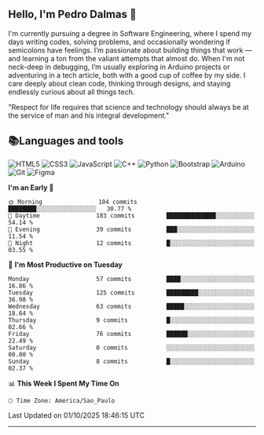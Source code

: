 
## Hello, I'm Pedro Dalmas 👋

I'm currently pursuing a degree in Software Engineering, where I spend my days writing codes, solving problems, and occasionally wondering if semicolons have feelings. I’m passionate about building things that work —  and learning a ton from the valiant attempts that almost do. When I'm not neck-deep in debugging, I’m usually exploring in Arduino projects or adventuring in a tech article, both with a good cup of coffee by my side. I care deeply about clean code, thinking through designs, and staying endlessly curious about all things tech.

"Respect for life requires that science and technology should always be at the service of man and his integral development."

## 📚Languages and tools

![HTML5](https://img.shields.io/badge/html5-%23E34F26.svg?style=for-the-badge&logo=html5&logoColor=white) ![CSS3](https://img.shields.io/badge/css3-%231572B6.svg?style=for-the-badge&logo=css3&logoColor=white) ![JavaScript](https://img.shields.io/badge/javascript-%23323330.svg?style=for-the-badge&logo=javascript&logoColor=%23F7DF1E) ![C++](https://img.shields.io/badge/c++-%2300599C.svg?style=for-the-badge&logo=c%2B%2B&logoColor=white) ![Python](https://img.shields.io/badge/python-3670A0?style=for-the-badge&logo=python&logoColor=ffdd54) ![Bootstrap](https://img.shields.io/badge/bootstrap-%238511FA.svg?style=for-the-badge&logo=bootstrap&logoColor=white) ![Arduino](https://img.shields.io/badge/-Arduino-00979D?style=for-the-badge&logo=Arduino&logoColor=white) ![Git](https://img.shields.io/badge/GIT-E44C30?style=for-the-badge&logo=git&logoColor=white) ![Figma](https://img.shields.io/badge/Figma-696969?style=for-the-badge&logo=figma&logoColor=figma)

<!--START_SECTION:waka-->
**I'm an Early 🐤** 

```text
🌞 Morning                104 commits         ████████░░░░░░░░░░░░░░░░░   30.77 % 
🌆 Daytime                183 commits         ██████████████░░░░░░░░░░░   54.14 % 
🌃 Evening                39 commits          ███░░░░░░░░░░░░░░░░░░░░░░   11.54 % 
🌙 Night                  12 commits          █░░░░░░░░░░░░░░░░░░░░░░░░   03.55 % 
```
📅 **I'm Most Productive on Tuesday** 

```text
Monday                   57 commits          ████░░░░░░░░░░░░░░░░░░░░░   16.86 % 
Tuesday                  125 commits         █████████░░░░░░░░░░░░░░░░   36.98 % 
Wednesday                63 commits          █████░░░░░░░░░░░░░░░░░░░░   18.64 % 
Thursday                 9 commits           █░░░░░░░░░░░░░░░░░░░░░░░░   02.66 % 
Friday                   76 commits          ██████░░░░░░░░░░░░░░░░░░░   22.49 % 
Saturday                 0 commits           ░░░░░░░░░░░░░░░░░░░░░░░░░   00.00 % 
Sunday                   8 commits           █░░░░░░░░░░░░░░░░░░░░░░░░   02.37 % 
```


📊 **This Week I Spent My Time On** 

```text
🕑︎ Time Zone: America/Sao_Paulo
```


 Last Updated on 01/10/2025 18:46:15 UTC
<!--END_SECTION:waka-->

---

